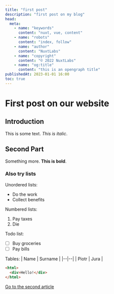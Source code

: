 ```yaml
---
title: "first post"
description: "first post on my blog"
head:
  meta:
    - name: "keywords"
      content: "nuxt, vue, content"
    - name: "robots"
      content: "index, follow"
    - name: "author"
      content: "NuxtLabs"
    - name: "copyright"
      content: "© 2022 NuxtLabs"
    - name: "og:title"
      content: "this is an opengraph title"
publishedAt: 2023-01-01 16:00
toc: true
---
```


# First post on our website

## Introduction

This is some text. _This is italic_.

## Second Part

Something more. **This is bold**.

### Also try lists

Unordered lists:

- Do the work
- Collect benefits

Numbered lists:

1.  Pay taxes
2.  Die

Todo list:

- [ ] Buy groceries
- [ ] Pay bills

Tables:
| Name | Surname |
|--|--|
| Piotr | Jura |

```html
<html>
  <div>Hello!</div>
</html>
```

[Go to the second article](/blog/second)
